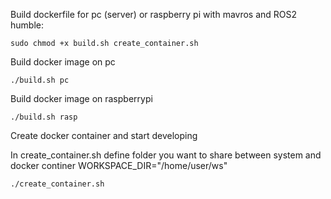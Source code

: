 Build dockerfile for pc (server) or raspberry pi with mavros and ROS2 humble:

```
sudo chmod +x build.sh create_container.sh
```

Build docker image on pc
```
./build.sh pc
```

Build docker image on raspberrypi
```
./build.sh rasp
```

Create docker container and start developing

In create_container.sh define folder you want to share between system and docker continer WORKSPACE_DIR="/home/user/ws"

```
./create_container.sh
```